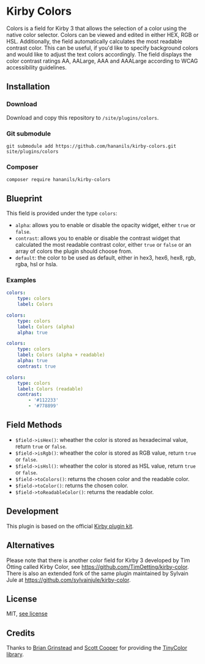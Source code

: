 # Kirby Colors

Colors is a field for Kirby 3 that allows the selection of a color using the native color selector. Colors can be viewed and edited in either HEX, RGB or HSL. Additionally, the field automatically calculates the most readable contrast color. This can be useful, if you'd like to specify background colors and would like to adjust the text colors accordingly. The field displays the color contrast ratings AA, AALarge, AAA and AAALarge according to WCAG accessibility guidelines.

## Installation

### Download

Download and copy this repository to `/site/plugins/colors`.

### Git submodule

```
git submodule add https://github.com/hananils/kirby-colors.git site/plugins/colors
```

### Composer

```
composer require hananils/kirby-colors
```

## Blueprint

This field is provided under the type `colors`:

-   `alpha`: allows you to enable or disable the opacity widget, either `true` or `false`.
-   `contrast`: allows you to enable or disable the contrast widget that calculated the most readable contrast color, either `true` or `false` or an array of colors the plugin should choose from.
-   `default`: the color to be used as default, either in hex3, hex6, hex8, rgb, rgba, hsl or hsla.

### Examples

```yml
colors:
    type: colors
    label: Colors
```

```yml
colors:
    type: colors
    label: Colors (alpha)
    alpha: true
```

```yml
colors:
    type: colors
    label: Colors (alpha + readable)
    alpha: true
    contrast: true
```

```yml
colors:
    type: colors
    label: Colors (readable)
    contrast:
        - '#112233'
        - '#778899'
```

## Field Methods

-   `$field->isHex()`: wheather the color is stored as hexadecimal value, return `true` or `false`.
-   `$field->isRgb()`: wheather the color is stored as RGB value, return `true` or `false`.
-   `$field->isHsl()`: wheather the color is stored as HSL value, return `true` or `false`.
-   `$field->toColors()`: returns the chosen color and the readable color.
-   `$field->toColor()`: returns the chosen color.
-   `$field->toReadableColor()`: returns the readable color.

## Development

This plugin is based on the official [Kirby plugin kit](https://github.com/getkirby/pluginkit/tree/4-panel).

## Alternatives

Please note that there is another color field for Kirby 3 developed by Tim Ötting called Kirby Color, see <https://github.com/TimOetting/kirby-color>. There is also an extended fork of the same plugin maintained by Sylvain Jule at <https://github.com/sylvainjule/kirby-color>.

## License

MIT, [see license](https://github.com/hananils/kirby-colors/blob/master/LICENSE)

## Credits

Thanks to [Brian Grinstead](https://briangrinstead.com/) and [Scott Cooper](https://github.com/scttcper) for providing the [TinyColor library](https://github.com/TypeCtrl/tinycolor).
